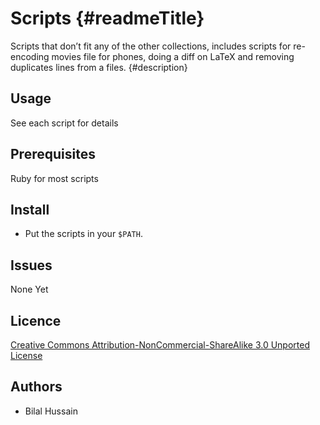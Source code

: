 Scripts {#readmeTitle}
=======
Scripts that don’t fit any of the other collections, includes scripts for re-encoding movies file for phones, doing a diff on LaTeX and removing duplicates lines from a files.
{#description}

Usage
-----
See each script for details

Prerequisites
-------------
Ruby for most scripts

Install 
-------
* Put the scripts in your `$PATH`.

Issues
------
None Yet

Licence
-------
[Creative Commons Attribution-NonCommercial-ShareAlike 3.0 Unported License](http://creativecommons.org/licenses/by-nc-sa/3.0/ "Full details")

Authors
-------
* Bilal Hussain